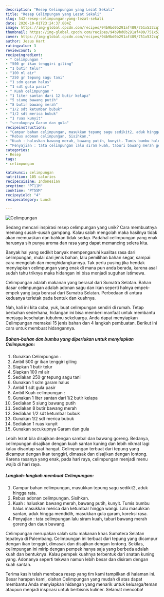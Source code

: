 ```yaml
---
description: "Resep Celimpungan yang Lezat Sekali"
title: "Resep Celimpungan yang Lezat Sekali"
slug: 542-resep-celimpungan-yang-lezat-sekali
date: 2020-10-01T23:24:37.804Z
image: https://img-global.cpcdn.com/recipes/94b9bd0b291af489/751x532cq70/celimpungan-foto-resep-utama.jpg
thumbnail: https://img-global.cpcdn.com/recipes/94b9bd0b291af489/751x532cq70/celimpungan-foto-resep-utama.jpg
cover: https://img-global.cpcdn.com/recipes/94b9bd0b291af489/751x532cq70/celimpungan-foto-resep-utama.jpg
author: Jesus Hart
ratingvalue: 3
reviewcount: 5
recipeingredient:
- " Celimpungan "
- "500 gr ikan tenggiri giling"
- "1 butir telur"
- "100 ml air"
- "250 gr tepung sagu tani"
- "1 sdm garam halus"
- "1 sdt gula pasir"
- " Kuah celimpungan "
- "1 liter santan dari 12 butir kelapa"
- "5 siung bawang putih"
- "8 butir bawang merah"
- "1/2 sdt ketumbar bubuk"
- "1/2 sdt merica bubuk"
- "1 ruas kunyit"
- "secukupnya Garam dan gula"
recipeinstructions:
- "Campur bahan celimpungan, masukkan tepung sagu sedikit2, aduk hingga rata."
- "Rebus adonan celimpungan. Sisihkan."
- "Kuah : haluskan bawang merah, bawang putih, kunyit. Tumis bumbu halus masukkan merica dan ketumbar hingga wangi. Lalu masukkan santan, aduk hingga mendidih, masukkan gula garam, koreksi rasa."
- "Penyajian : tata celimpungan lalu siram kuah, taburi bawang merah goreng dan daun bawang."
categories:
- Resep
tags:
- celimpungan

katakunci: celimpungan 
nutrition: 105 calories
recipecuisine: Indonesian
preptime: "PT11M"
cooktime: "PT55M"
recipeyield: "4"
recipecategory: Lunch

---
```



![Celimpungan](https://img-global.cpcdn.com/recipes/94b9bd0b291af489/751x532cq70/celimpungan-foto-resep-utama.jpg)

Sedang mencari inspirasi resep celimpungan yang unik? Cara membuatnya memang susah-susah gampang. Kalau salah mengolah maka hasilnya tidak akan memuaskan dan bahkan tidak sedap. Padahal celimpungan yang enak harusnya sih punya aroma dan rasa yang dapat memancing selera kita.

Banyak hal yang sedikit banyak mempengaruhi kualitas rasa dari celimpungan, mulai dari jenis bahan, lalu pemilihan bahan segar, sampai cara mengolah dan menghidangkannya. Tak perlu pusing jika hendak menyiapkan celimpungan yang enak di mana pun anda berada, karena asal sudah tahu triknya maka hidangan ini bisa menjadi suguhan istimewa.

Celimpungan adalah makanan yang berasal dari Sumatra Selatan. Bahan dasar celimpungan adalah adonan sagu dan ikan seperti halnya empek-empek yang juga berasal dari Sumatra Selatan. Perbedaan di antara keduanya terletak pada bentuk dan kuahnya.


Nah, kali ini kita coba, yuk, buat celimpungan sendiri di rumah. Tetap berbahan sederhana, hidangan ini bisa memberi manfaat untuk membantu menjaga kesehatan tubuhmu sekeluarga. Anda dapat menyiapkan Celimpungan memakai 15 jenis bahan dan 4 langkah pembuatan. Berikut ini cara untuk membuat hidangannya.

<!--inarticleads1-->

##### Bahan-bahan dan bumbu yang diperlukan untuk menyiapkan Celimpungan:

1. Gunakan  Celimpungan :
1. Ambil 500 gr ikan tenggiri giling
1. Siapkan 1 butir telur
1. Siapkan 100 ml air
1. Sediakan 250 gr tepung sagu tani
1. Gunakan 1 sdm garam halus
1. Ambil 1 sdt gula pasir
1. Ambil  Kuah celimpungan :
1. Gunakan 1 liter santan dari 1/2 butir kelapa
1. Sediakan 5 siung bawang putih
1. Sediakan 8 butir bawang merah
1. Sediakan 1/2 sdt ketumbar bubuk
1. Gunakan 1/2 sdt merica bubuk
1. Sediakan 1 ruas kunyit
1. Gunakan secukupnya Garam dan gula


Lebih lezat bila disajikan dengan sambal dan bawang goreng. Bedanya, celimpungan disajikan dengan kuah santan kuning dan lebih nikmat lagi kalau disantap saat hangat. Celimpungan terbuat dari tepung yang dicampur dengan ikan tenggiri, dimasak dan disajikan dengan lontong. Karena rasanya yang enak, pada hari raya, celimpungan menjadi menu wajib di hari raya. 

<!--inarticleads2-->

##### Langkah-langkah membuat Celimpungan:

1. Campur bahan celimpungan, masukkan tepung sagu sedikit2, aduk hingga rata.
1. Rebus adonan celimpungan. Sisihkan.
1. Kuah : haluskan bawang merah, bawang putih, kunyit. Tumis bumbu halus masukkan merica dan ketumbar hingga wangi. Lalu masukkan santan, aduk hingga mendidih, masukkan gula garam, koreksi rasa.
1. Penyajian : tata celimpungan lalu siram kuah, taburi bawang merah goreng dan daun bawang.


Celimpungan merupakan salah satu makanan khas Sumatera Selatan tepatnya di Palembang. Celimpungan ini terbuat dari tepung yang dicampur dengan ikan tenggiri, dimasak dan disajikan dengan lontong. Sekilas, celimpungan ini mirip dengan pempek hanya saja yang berbeda adalah kuah dan bentuknya. Kalau pempek kuahnya terbentuk dari snatan kuning yang. Adonanya seperti tekwan namun lebih besar dan disiram dengan kuah santan. 

Terima kasih telah membaca resep yang tim kami tampilkan di halaman ini. Besar harapan kami, olahan Celimpungan yang mudah di atas dapat membantu Anda menyiapkan hidangan yang menarik untuk keluarga/teman ataupun menjadi inspirasi untuk berbisnis kuliner. Selamat mencoba!
